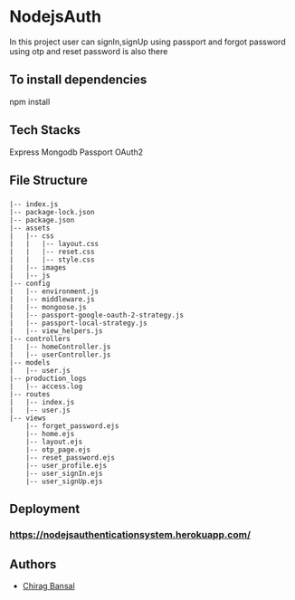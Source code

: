# NodejsAuth
In this project user can signIn,signUp using passport and forgot password using otp and reset password is also there

## To install dependencies
npm install

## Tech Stacks

Express Mongodb Passport OAuth2

## File Structure

###  
    |-- index.js
    |-- package-lock.json
    |-- package.json
    |-- assets
    |   |-- css
    |   |   |-- layout.css
    |   |   |-- reset.css
    |   |   |-- style.css
    |   |-- images
    |   |-- js
    |-- config
    |   |-- environment.js
    |   |-- middleware.js
    |   |-- mongoose.js
    |   |-- passport-google-oauth-2-strategy.js
    |   |-- passport-local-strategy.js
    |   |-- view_helpers.js
    |-- controllers
    |   |-- homeController.js
    |   |-- userController.js
    |-- models
    |   |-- user.js
    |-- production_logs
    |   |-- access.log
    |-- routes
    |   |-- index.js
    |   |-- user.js
    |-- views
        |-- forget_password.ejs
        |-- home.ejs
        |-- layout.ejs
        |-- otp_page.ejs
        |-- reset_password.ejs
        |-- user_profile.ejs
        |-- user_signIn.ejs
        |-- user_signUp.ejs

## Deployment

### https://nodejsauthenticationsystem.herokuapp.com/

## Authors

- [Chirag Bansal](https://www.github.com/chiragbansal123)






